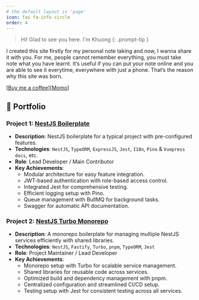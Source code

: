 ```yaml
---
# the default layout is 'page'
icon: fas fa-info-circle
order: 4
---
```



> Hi! Glad to see you here. I'm Khuong
{: .prompt-tip }

I created this site firstly for my personal note taking and now, I wanna share it with you. For me, people cannot remember everything, you must take note what you have learnt. It’s useful if you can put your note online and you are able to see it everytime, everywhere with just a phone. That’s the reason why this site was born.

[[Buy me a coffee](https://paypal.me/lamngockhuong)][[Momo](https://me.momo.vn/khuong)]

## 📁 Portfolio

### Project 1: **[NestJS Boilerplate](https://github.com/vndevteam/nestjs-boilerplate)**

- **Description**: NestJS boilerplate for a typical project with pre-configured features.
- **Technologies**: `NestJS`, `TypeORM`, `ExpressJS`, `Jest`, `I18n`, `Pino` & `Vuepress docs`, etc.
- **Role**: Lead Developer / Main Contributor
- **Key Achievements**:
  - Modular architecture for easy feature integration.
  - JWT-based authentication with role-based access control.
  - Integrated Jest for comprehensive testing.
  - Efficient logging setup with Pino.
  - Queue management with BullMQ for background tasks.
  - Swagger for automatic API documentation.

### Project 2: **[NestJS Turbo Monorepo](https://github.com/vndevteam/nestjs-turbo)**

- **Description**: A monorepo boilerplate for managing multiple NestJS services efficiently with shared libraries.
- **Technologies**: `NestJS`, `Fastify`, `Turbo`, `pnpm`, `TypeORM`, `Jest`
- **Role**: Project Maintainer / Lead Developer
- **Key Achievements**:
  - Monorepo setup with Turbo for scalable service management.
  - Shared libraries for reusable code across services.
  - Optimized build and dependency management with pnpm.
  - Centralized configuration and streamlined CI/CD setup.
  - Testing setup with Jest for consistent testing across all services.
